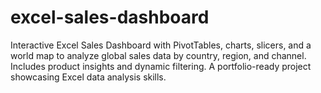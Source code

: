 # excel-sales-dashboard
Interactive Excel Sales Dashboard with PivotTables, charts, slicers, and a world map to analyze global sales data by country, region, and channel. Includes product insights and dynamic filtering. A portfolio-ready project showcasing Excel data analysis skills.

